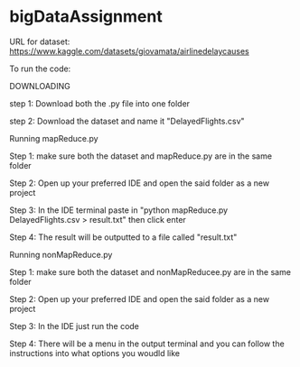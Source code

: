 # bigDataAssignment
URL for dataset: https://www.kaggle.com/datasets/giovamata/airlinedelaycauses

To run the code:

DOWNLOADING

step 1: Download both the .py file into one folder

step 2: Download the dataset and name it "DelayedFlights.csv"


Running mapReduce.py

Step 1: make sure both the dataset and mapReduce.py are in the same folder

Step 2: Open up your preferred IDE and open the said folder as a new project

Step 3: In the IDE terminal paste in "python mapReduce.py DelayedFlights.csv > result.txt" then click enter

Step 4: The result will be outputted to a file called "result.txt"


Running nonMapReduce.py

Step 1: make sure both the dataset and nonMapReducee.py are in the same folder

Step 2: Open up your preferred IDE and open the said folder as a new project

Step 3: In the IDE just run the code

Step 4: There will be a menu in the output terminal and you can follow the instructions into what options you woudld like
